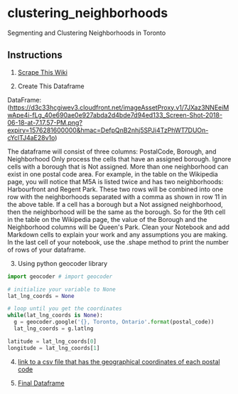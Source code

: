 # clustering_neighborhoods
Segmenting and Clustering Neighborhoods in Toronto

## Instructions

1.  [Scrape This Wiki](https://en.wikipedia.org/wiki/List_of_postal_codes_of_Canada:_M)


2. Create This Dataframe 

DataFrame:(https://d3c33hcgiwev3.cloudfront.net/imageAssetProxy.v1/7JXaz3NNEeiMwApe4i-fLg_40e690ae0e927abda2d4bde7d94ed133_Screen-Shot-2018-06-18-at-7.17.57-PM.png?expiry=1576281600000&hmac=DefpQnB2nhj5SPJi4TzPhWT7DUOn-cYclTJ4aE28v1o)

The dataframe will consist of three columns: PostalCode, Borough, and Neighborhood
Only process the cells that have an assigned borough. Ignore cells with a borough that is Not assigned.
More than one neighborhood can exist in one postal code area. For example, in the table on the Wikipedia page, you will notice that M5A is listed twice and has two neighborhoods: Harbourfront and Regent Park. These two rows will be combined into one row with the neighborhoods separated with a comma as shown in row 11 in the above table.
If a cell has a borough but a Not assigned neighborhood, then the neighborhood will be the same as the borough. So for the 9th cell in the table on the Wikipedia page, the value of the Borough and the Neighborhood columns will be Queen's Park.
Clean your Notebook and add Markdown cells to explain your work and any assumptions you are making.
In the last cell of your notebook, use the .shape method to print the number of rows of your dataframe.


3. Using python geocoder library 

``` Python
import geocoder # import geocoder

# initialize your variable to None
lat_lng_coords = None

# loop until you get the coordinates
while(lat_lng_coords is None):
  g = geocoder.google('{}, Toronto, Ontario'.format(postal_code))
  lat_lng_coords = g.latlng

latitude = lat_lng_coords[0]
longitude = lat_lng_coords[1]

```
4. [link to a csv file that has the geographical coordinates of each postal code](https://cocl.us/Geospatial_data)

5. [Final Dataframe](https://d3c33hcgiwev3.cloudfront.net/imageAssetProxy.v1/HZ3jNHNOEeiMwApe4i-fLg_f44f0f10ccfaf42fcbdba9813364e173_Screen-Shot-2018-06-18-at-7.18.16-PM.png?expiry=1576281600000&hmac=o7fe0j9Z20mOA8g7pTD4uWdKEC3Dr8U3VhMYDO10-cE)

